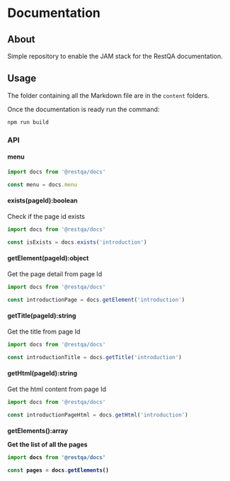 # Documentation

## About

Simple repository to enable the JAM stack for the RestQA documentation.

## Usage

The folder containing all the Markdown file are in the `content` folders.

Once the documentation is ready run the command:

```
npm run build
```

### API

#### menu

```js
import docs from '@restqa/docs'

const menu = docs.menu
```

#### exists(pageId):boolean

Check if the page id exists

```js
import docs from '@restqa/docs'

const isExists = docs.exists('introduction')
```

#### getElement(pageId):object

Get the page detail from page Id

```js
import docs from '@restqa/docs'

const introductionPage = docs.getElement('introduction')
```


#### getTitle(pageId):string

Get the title from page Id

```js
import docs from '@restqa/docs'

const introductionTitle = docs.getTitle('introduction')
```

#### getHtml(pageId):string<html>

Get the html content from page Id

```js
import docs from '@restqa/docs'

const introductionPageHtml = docs.getHtml('introduction')
```

#### getElements():array<object>

Get the list of all the pages

```js
import docs from '@restqa/docs'

const pages = docs.getElements()
```
